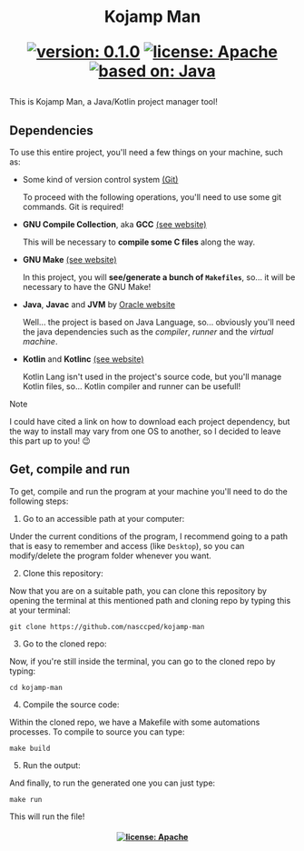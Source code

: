 <!--

  Kojamp Man - README

    This is Kojamp Man at `kojamp-man` github repository, developed
    by @nasccped. You can access by here:

      https://github.com/nasccped/kojamp-man

    This project is 100% open source and free to use.

    Did you want to contribute?
    >>> Check `CONTRIBUTING.md` (if it exists)

    Did you want to support me or the project?
    >>> Consider give a star at the github repo

    Something doesn't works well or it have an unexpected behavior?
    >>> Consider open a issue

    Thank you in advance for your attention S2

  (Copyright (c) 2024 nasccped. All Rights Reserved.)

-->

<h1 align=center>

Kojamp Man

[![version: 0.1.0](https://img.shields.io/badge/version-0.1.0-blue.svg)](#)
[![license: Apache](https://img.shields.io/badge/license-Apache_2.0-blue.svg)](#)
[![based on: Java](https://img.shields.io/badge/based_on-Java-orange.svg)](#)

</h1>

This is Kojamp Man, a Java/Kotlin project manager tool!

Dependencies
------------

To use this entire project, you'll need a few things on
your machine, such as:


- Some kind of version control system [(Git)](https://git-scm.com/downloads)

  To proceed with the following operations, you'll need to use some
  git commands. Git is required!

- **GNU Compile Collection**, aka **GCC** [(see website)](https://gcc.gnu.org/)

  This will be necessary to **compile some C files** along the way.

- **GNU Make** [(see website)](https://www.gnu.org/software/make/)

  In this project, you will **see/generate a bunch of `Makefiles`**,
  so... it will be necessary to have the GNU Make!

- **Java**, **Javac** and **JVM** by [Oracle website](https://www.oracle.com/java/technologies/downloads/)

  Well... the project is based on Java Language, so... obviously
  you'll need the java dependencies such as the _compiler_, _runner_
  and the _virtual machine_.

- **Kotlin** and **Kotlinc** [(see website)](https://kotlinlang.org/)

  Kotlin Lang isn't used in the project's source code, but you'll
  manage Kotlin files, so... Kotlin compiler and runner can be
  usefull!

> [!NOTE]
>
> I could have cited a link on how to download each project
> dependency, but the way to install may vary from one OS to another,
> so I decided to leave this part up to you! 😉



Get, compile and run
--------------------

To get, compile and run the program at your machine you'll need to do
the following steps:


1. Go to an accessible path at your computer:

  Under the current conditions of the program, I recommend going to a
  path that is easy to remember and access (like `Desktop`), so you
  can modify/delete the program folder whenever you want.

2. Clone this repository:

  Now that you are on a suitable path, you can clone this repository
  by opening the terminal at this mentioned path and cloning repo by
  typing this at your terminal:

  ```shell
  git clone https://github.com/nasccped/kojamp-man
  ```

3. Go to the cloned repo:

  Now, if you're still inside the terminal, you can go to the cloned
  repo by typing:

  ```shell
  cd kojamp-man
  ```

4. Compile the source code:

  Within the cloned repo, we have a Makefile with some automations
  processes. To compile to source you can type:

  ```shell
  make build
  ```

5. Run the output:

  And finally, to run the generated one you can just type:

  ```shell
  make run
  ```

  This will run the file!

<h4 align=center>

[![license: Apache](https://img.shields.io/badge/license-Apache_2.0-blue.svg)](#)

</h4>
